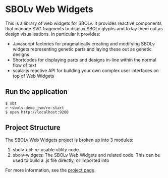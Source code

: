 # SBOLv Web Widgets

This is a library of web widgets for SBOLv. It provides reactive components that manage SVG fragments to display SBOLv
glyphs and to lay them out as design visualisations. In particular it provides:

* Javascript factories for pragmatically creating and modifying SBOLv widgets representing genetic parts and laying
 these out as genetic designs
* Shortcodes for displaying parts and designs in-line within the normal flow of text
* scala-js reactive API for building  your own complex user interfaces on top of Web Widgets

## Run the application
```shell
$ sbt
> ~sbolv-demo_jvm/re-start
$ open http://localhost:9200
```

## Project Structure

The SBOLv Web Widgets project is broken up into 3 modules:

1. sbolv-util: re-usable utility code.
2. sbolv-widgets: The SBOLv Web Widgets and related code. This can be used to build a .js file directly, or imported
into 

For more information, see the [project page](http://drdozer.github.io/sbolv/).